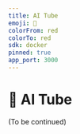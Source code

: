 ```yaml
---
title: AI Tube
emoji: 🍿
colorFrom: red
colorTo: red
sdk: docker
pinned: true
app_port: 3000
---
```


# 🍿 AI Tube

(To be continued)
